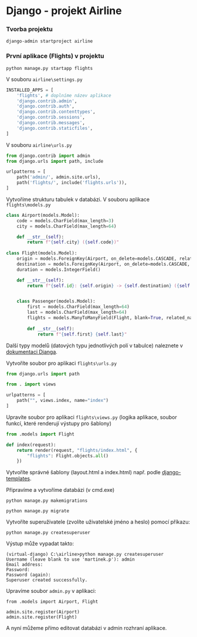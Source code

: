 # Django - projekt Airline

### Tvorba projektu

```
django-admin startproject airline
```

### První aplikace (Flights) v projektu

```
python manage.py startapp flights
```

V souboru `airline\settings.py`

```python
INSTALLED_APPS = [
    'flights', # doplníme název aplikace
    'django.contrib.admin',
    'django.contrib.auth',
    'django.contrib.contenttypes',
    'django.contrib.sessions',
    'django.contrib.messages',
    'django.contrib.staticfiles',
]
```

V souboru `airline\urls.py`

```python
from django.contrib import admin
from django.urls import path, include

urlpatterns = [
    path('admin/', admin.site.urls),
    path('flights/', include('flights.urls')),
]
```

Vytvoříme strukturu tabulek v databázi. V souboru aplikace `flights\models.py`

```python
class Airport(models.Model):
    code = models.CharField(max_length=3)
    city = models.CharField(max_length=64)

    def __str__(self):
        return f"{self.city} ({self.code})"
    
class Flight(models.Model):
    origin = models.ForeignKey(Airport, on_delete=models.CASCADE, related_name="departures")
    destination = models.ForeignKey(Airport, on_delete=models.CASCADE, related_name="arrivals")
    duration = models.IntegerField()

    def __str__(self):
        return f"{self.id}: {self.origin} -> {self.destination} ({self.duration})"


    class Passenger(models.Model):
        first = models.CharField(max_length=64)
        last = models.CharField(max_length=64)
        flights = models.ManyToManyField(Flight, blank=True, related_name="passengers")
    
        def __str__(self):
            return f"{self.first} {self.last}"    
```

Další typy modelů (datových typu jednotlivých polí v tabulce) naleznete v [dokumentaci Djanga](https://docs.djangoproject.com/en/5.0/ref/models/fields/).

Vytvoříte soubor pro aplikaci `flights\urls.py`

```python
from django.urls import path 

from . import views

urlpatterns = [
    path("", views.index, name="index")
]
```

Upravíte soubor pro aplikaci `flights\views.py` (logika aplikace, soubor funkcí, které renderují výstupy pro šablony)

```python
from .models import Flight

def index(request):
    return render(request, "flights/index.html", {
        "flights": Flight.objects.all()
    })
```
Vytvoříte správné šablony (layout.html a index.html) např. podle [django-templates](django-templates.md).

Připravíme a vytvoříme databázi (v cmd.exe)

```
python manage.py makemigrations
```

```
python manage.py migrate
```

Vytvoříte superuživatele (zvolíte uživatelské jméno a heslo) pomocí příkazu:

```
python manage.py createsuperuser
```
Výstup může vypadat takto:

```
(virtual-django) C:\airline>python manage.py createsuperuser
Username (leave blank to use 'martinek.p'): admin
Email address:
Password:
Password (again):
Superuser created successfully.
```

Upravíme soubor `admin.py` v aplikaci:

```
from .models import Airport, Flight

admin.site.register(Airport)
admin.site.register(Flight)
```
A nyní můžeme přímo editovat databázi v admin rozhraní aplikace.


